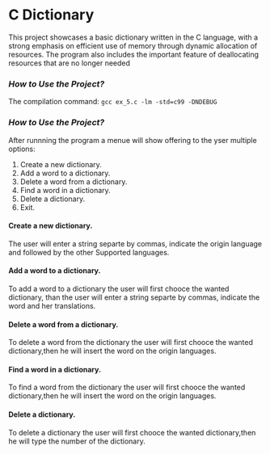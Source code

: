 # C Dictionary 

This project showcases a basic dictionary written in the C language, with a strong emphasis on efficient use of memory through dynamic allocation of resources. The program also includes the important feature of deallocating resources that are no longer needed

### ***How to Use the Project?<br />***

The compilation command:
`gcc ex_5.c -lm -std=c99 -DNDEBUG`

### ***How to Use the Project?<br />***

After runnning the program a menue will show offering to the yser multiple options:
1. Create a new dictionary.
2. Add a word to a dictionary.
3. Delete a word from a dictionary.
4. Find a word in a dictionary.
5. Delete a dictionary.
6. Exit.

#### Create a new dictionary.
The user will enter a string separte by commas, indicate the origin language and followed by the other Supported languages.

#### Add a word to a dictionary.
To add a word to a dictionary the user will first chooce the wanted dictionary, than the user will enter a string separte by commas, indicate the
word and her translations.

#### Delete a word from a dictionary.
To delete a word from the dictionary the user will first chooce the wanted dictionary,then he will insert the word on the origin languages.

#### Find a word in a dictionary.
To find a word from the dictionary the user will first chooce the wanted dictionary,then he will insert the word on the origin languages.

#### Delete a dictionary.
To delete a dictionary the user will first chooce the wanted dictionary,then he will type the number of the dictionary.
